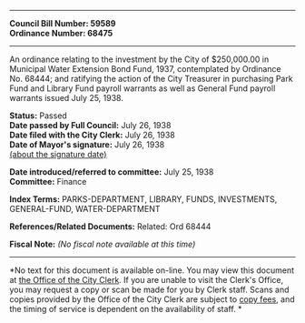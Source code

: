 * * * * *  
  
**Council Bill Number: [](#h0)[](#h2)59589**   
**Ordinance Number: 68475**  
  
* * * * *  
  
An ordinance relating to the investment by the City of $250,000.00 in Municipal Water Extension Bond Fund, 1937, contemplated by Ordinance No. 68444; and ratifying the action of the City Treasurer in purchasing Park Fund and Library Fund payroll warrants as well as General Fund payroll warrants issued July 25, 1938.  
  
**Status:** Passed   
**Date passed by Full Council:** July 26, 1938   
**Date filed with the City Clerk:** July 26, 1938   
**Date of Mayor's signature:** July 26, 1938   
[(about the signature date)](/~public/approvaldate.htm)   
  
  
**Date introduced/referred to committee:** July 25, 1938   
**Committee:** Finance   
  
**Index Terms:** PARKS-DEPARTMENT, LIBRARY, FUNDS, INVESTMENTS, GENERAL-FUND, WATER-DEPARTMENT  
  
**References/Related Documents:** Related: Ord 68444  
  
**Fiscal Note:** *(No fiscal note available at this time)*  
  
* * * * *  
  
*No text for this document is available on-line. You may view this document at [the Office of the City Clerk](http://www.seattle.gov/leg/clerk/contactUs.htm). If you are unable to visit the Clerk's Office, you may request a copy or scan be made for you by Clerk staff. Scans and copies provided by the Office of the City Clerk are subject to [copy fees](http://clerk.seattle.gov/~public/clerkfees.htm), and the timing of service is dependent on the availability of staff. *  
  
  
